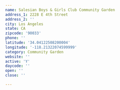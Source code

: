 ```yaml
---
name: Salesian Boys & Girls Club Community Garden
address_1: 2228 E 4th Street
address_2: ''
city: Los Angeles
state: CA
zipcode: '90033'
phone: ''
latitude: '34.04122508200004'
longitude: '-118.21322074599999'
category: Community Garden
website: ''
active: 'Y'
daycode: ''
open: ''
close: ''

---
```

